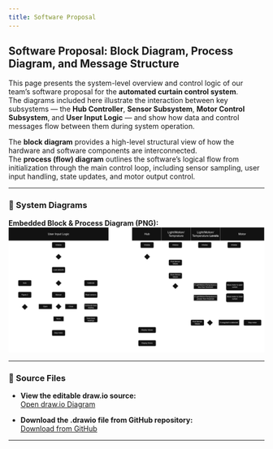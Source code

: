 ```yaml
---
title: Software Proposal
---
```


## Software Proposal: Block Diagram, Process Diagram, and Message Structure

This page presents the system-level overview and control logic of our team’s software proposal for the **automated curtain control system**.  
The diagrams included here illustrate the interaction between key subsystems — the **Hub Controller**, **Sensor Subsystem**, **Motor Control Subsystem**, and **User Input Logic** — and show how data and control messages flow between them during system operation.

The **block diagram** provides a high-level structural view of how the hardware and software components are interconnected.  
The **process (flow) diagram** outlines the software’s logical flow from initialization through the main control loop, including sensor sampling, user input handling, state updates, and motor output control.

---

### 🧭 System Diagrams

**Embedded Block & Process Diagram (PNG):**  
![Software Proposal Diagram](images/304SoftwareProposal.png)


---

### 📂 Source Files

- **View the editable draw.io source:**  
  [Open draw.io Diagram](https://drive.google.com/file/d/1kB1MB1A7WyH8kRUYDMvroCLTDriQc6d1/view?usp=sharing)

- **Download the .drawio file from GitHub repository:**  
  [Download from GitHub](https://github.com/YourTeamGitHubUsername/YourRepoName/blob/main/assets/diagrams/304_Software_Proposal.drawio)

--- 